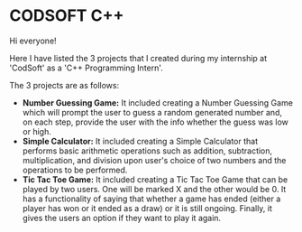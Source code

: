 # CODSOFT C++
<p>Hi everyone!</p>
<p>Here I have listed the 3 projects that I created during my internship at 'CodSoft' as a 'C++ Programming Intern'.</p>
<p>The 3 projects are as follows:</p>
<ul>
  <li><b>Number Guessing Game:</b> It included creating a Number Guessing Game which will prompt the user to guess a random generated number and, on each step, provide the user with the info whether the guess was low or high.
</li>
  <li><b>Simple Calculator:</b> It included creating a Simple Calculator that performs basic arithmetic operations such as addition, subtraction, multiplication, and division upon user's choice of two numbers and the operations to be performed.
</li>
  <li><b>Tic Tac Toe Game:</b> It included creating a Tic Tac Toe Game that can be played by two users. One will be marked X and the other would be 0. It has a functionality of saying that whether a game has ended (either a player has won or it ended as a draw) or it is still ongoing. Finally, it gives the users an option if they want to play it again.
</li>
</ul>
